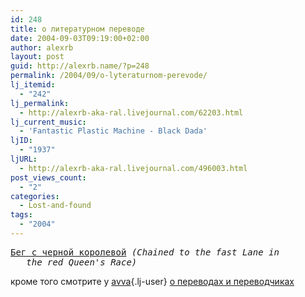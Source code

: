 ```yaml
---
id: 248
title: о литературном переводе
date: 2004-09-03T09:19:00+02:00
author: alexrb
layout: post
guid: http://alexrb.name/?p=248
permalink: /2004/09/o-lyteraturnom-perevode/
lj_itemid:
  - "242"
lj_permalink:
  - http://alexrb-aka-ral.livejournal.com/62203.html
lj_current_music:
  - 'Fantastic Plastic Machine - Black Dada'
ljID:
  - "1937"
ljURL:
  - http://alexrb-aka-ral.livejournal.com/496003.html
post_views_count:
  - "2"
categories:
  - Lost-and-found
tags:
  - "2004"
---
```

<!--more-->

<pre><a href="http://fenzin.org/lib/cf/ellison.htm#" onclick="window.open('/cgi-bin/dl.pl?f=cf/Elisson/Elisson_Beg_s_chernoi_korolevoi.rar','','width=490,height=260')">Бег с черной королевой</a> <i>(Chained to the fast Lane in
   the red Queen's Race)</i></pre>

кроме того смотрите у [avva](http://avva.livejournal.com/){.lj-user} [о переводах и переводчиках](http://www.livejournal.com/users/avva/1271727.html)